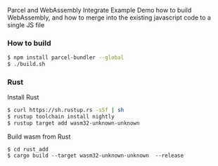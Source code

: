 Parcel and WebAssembly Integrate Example
Demo how to build WebAssembly, and how to merge into the existing javascript code to a single JS file

### How to build

``` bash
$ npm install parcel-bundler --global
$ ./build.sh
```

### Rust
Install Rust
``` bash
$ curl https://sh.rustup.rs -sSf | sh
$ rustup toolchain install nightly
$ rustup target add wasm32-unknown-unknown
```

Build wasm from Rust

```
$ cd rust_add
$ cargo build --target wasm32-unknown-unknown  --release
```
